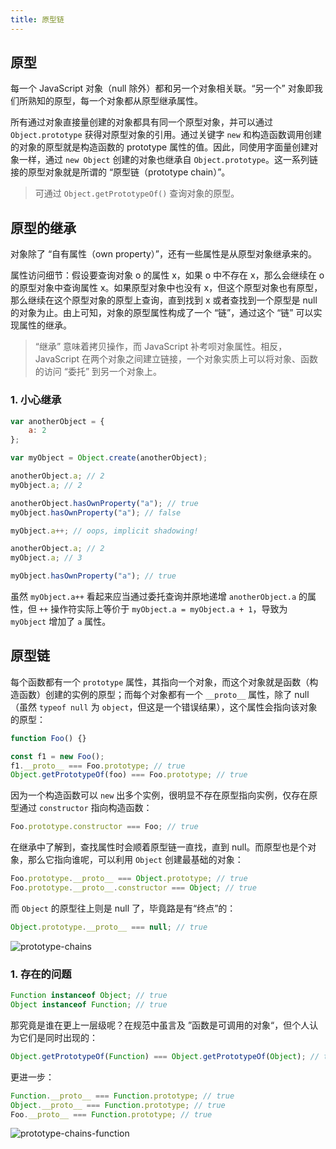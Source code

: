 ```yaml
---
title: 原型链
---
```


## 原型

每一个 JavaScript 对象（null 除外）都和另一个对象相关联。“另一个” 对象即我们所熟知的原型，每一个对象都从原型继承属性。

所有通过对象直接量创建的对象都具有同一个原型对象，并可以通过 `Object.prototype` 获得对原型对象的引用。通过关键字 `new` 和构造函数调用创建的对象的原型就是构造函数的 prototype 属性的值。因此，同使用字面量创建对象一样，通过 `new Object` 创建的对象也继承自 `Object.prototype`。这一系列链接的原型对象就是所谓的 “原型链（prototype chain）”。

> 可通过 `Object.getPrototypeOf()` 查询对象的原型。

## 原型的继承

对象除了 “自有属性（own property）”，还有一些属性是从原型对象继承来的。

属性访问细节：假设要查询对象 o 的属性 x，如果 o 中不存在 x，那么会继续在 o 的原型对象中查询属性 x。如果原型对象中也没有 x，但这个原型对象也有原型，那么继续在这个原型对象的原型上查询，直到找到 x 或者查找到一个原型是 null 的对象为止。由上可知，对象的原型属性构成了一个 “链”，通过这个 “链” 可以实现属性的继承。

> “继承” 意味着拷贝操作，而 JavaScript 补考呗对象属性。相反，JavaScript 在两个对象之间建立链接，一个对象实质上可以将对象、函数的访问 “委托” 到另一个对象上。

### 1. 小心继承

```js
var anotherObject = {
	a: 2
};

var myObject = Object.create(anotherObject);

anotherObject.a; // 2
myObject.a; // 2

anotherObject.hasOwnProperty("a"); // true
myObject.hasOwnProperty("a"); // false

myObject.a++; // oops, implicit shadowing!

anotherObject.a; // 2
myObject.a; // 3

myObject.hasOwnProperty("a"); // true
```

虽然 `myObject.a++` 看起来应当通过委托查询并原地递增 `anotherObject.a` 的属性，但 `++` 操作符实际上等价于 `myObject.a = myObject.a + 1`，导致为 `myObject` 增加了 `a` 属性。



## 原型链

每个函数都有一个 `prototype` 属性，其指向一个对象，而这个对象就是函数（构造函数）创建的实例的原型；而每个对象都有一个 `__proto__` 属性，除了 null（虽然 `typeof null` 为 `object`，但这是一个错误结果），这个属性会指向该对象的原型：

```js
function Foo() {}

const f1 = new Foo();
f1.__proto__ === Foo.prototype; // true
Object.getPrototypeOf(foo) === Foo.prototype; // true
```

因为一个构造函数可以 `new` 出多个实例，很明显不存在原型指向实例，仅存在原型通过 `constructor` 指向构造函数：

```js
Foo.prototype.constructor === Foo; // true
```

在继承中了解到，查找属性时会顺着原型链一直找，直到 null。而原型也是个对象，那么它指向谁呢，可以利用 `Object` 创建最基础的对象：

```js
Foo.prototype.__proto__ === Object.prototype; // true
Foo.prototype.__proto__.constructor === Object; // true
```

而 `Object` 的原型往上则是 null 了，毕竟路是有“终点”的：

```js
Object.prototype.__proto__ === null; // true
```

<img :src="$withBase('/frontend/javascript/prototype-chains.jpg')" alt="prototype-chains">

### 1. 存在的问题

```js
Function instanceof Object; // true
Object instanceof Function; // true
```

那究竟是谁在更上一层级呢？在规范中虽言及 ”函数是可调用的对象“，但个人认为它们是同时出现的：

```js
Object.getPrototypeOf(Function) === Object.getPrototypeOf(Object); // true
```

更进一步：

```js
Function.__proto__ === Function.prototype; // true
Object.__proto__ === Function.prototype; // true
Foo.__proto__ === Function.prototype; // true
```

<img :src="$withBase('/frontend/javascript/prototype-chains-function.jpg')" alt="prototype-chains-function">
